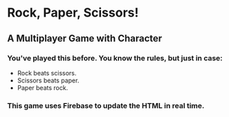 # Rock, Paper, Scissors!
## A Multiplayer Game with Character

### You've played this before. You know the rules, but just in case:

* Rock beats scissors.
* Scissors beats paper.
* Paper beats rock.

### This game uses Firebase to update the HTML in real time. 
